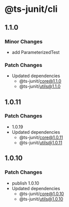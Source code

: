 # @ts-junit/cli

## 1.1.0

### Minor Changes

- add ParameterizedTest

### Patch Changes

- Updated dependencies
  - @ts-junit/core@1.1.0
  - @ts-junit/utils@1.1.0

## 1.0.11

### Patch Changes

- 1.0.19
- Updated dependencies
  - @ts-junit/core@1.0.11
  - @ts-junit/utils@1.0.11

## 1.0.10

### Patch Changes

- publish 1.0.10
- Updated dependencies
  - @ts-junit/core@1.0.10
  - @ts-junit/utils@1.0.10
